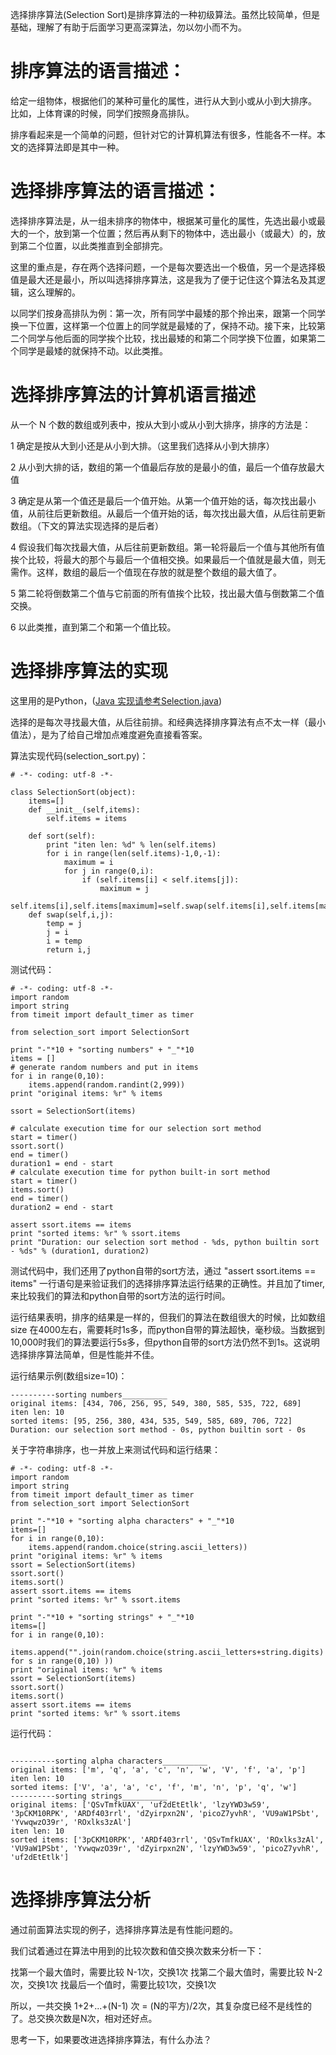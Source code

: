 
选择排序算法(Selection Sort)是排序算法的一种初级算法。虽然比较简单，但是基础，理解了有助于后面学习更高深算法，勿以勿小而不为。

# 排序算法的语言描述：

给定一组物体，根据他们的某种可量化的属性，进行从大到小或从小到大排序。
比如，上体育课的时候，同学们按照身高排队。

排序看起来是一个简单的问题，但针对它的计算机算法有很多，性能各不一样。本文的选择算法即是其中一种。

# 选择排序算法的语言描述：

选择排序算法是，从一组未排序的物体中，根据某可量化的属性，先选出最小或最大的一个，放到第一个位置；然后再从剩下的物体中，选出最小（或最大）的，放到第二个位置，以此类推直到全部排完。

这里的重点是，存在两个选择问题，一个是每次要选出一个极值，另一个是选择极值是最大还是最小，所以叫选择排序算法，这是我为了便于记住这个算法名及其逻辑，这么理解的。

以同学们按身高排队为例：第一次，所有同学中最矮的那个拎出来，跟第一个同学换一下位置，这样第一个位置上的同学就是最矮的了，保持不动。接下来，比较第二个同学与他后面的同学挨个比较，找出最矮的和第二个同学换下位置，如果第二个同学是最矮的就保持不动。以此类推。

# 选择排序算法的计算机语言描述

从一个 N 个数的数组或列表中，按从大到小或从小到大排序，排序的方法是：

1 确定是按从大到小还是从小到大排。（这里我们选择从小到大排序）

2 从小到大排的话，数组的第一个值最后存放的是最小的值，最后一个值存放最大值

3 确定是从第一个值还是最后一个值开始。从第一个值开始的话，每次找出最小值，从前往后更新数组。从最后一个值开始的话，每次找出最大值，从后往前更新数组。（下文的算法实现选择的是后者）

4 假设我们每次找最大值，从后往前更新数组。第一轮将最后一个值与其他所有值挨个比较，将最大的那个与最后一个值相交换。如果最后一个值就是最大值，则无需作。这样，数组的最后一个值现在存放的就是整个数组的最大值了。

5 第二轮将倒数第二个值与它前面的所有值挨个比较，找出最大值与倒数第二个值交换。

6 以此类推，直到第二个和第一个值比较。

# 选择排序算法的实现

这里用的是Python，([Java 实现请参考Selection.java](http://algs4.cs.princeton.edu/21elementary/Selection.java.html))

选择的是每次寻找最大值，从后往前排。和经典选择排序算法有点不太一样（最小值法），是为了给自己增加点难度避免直接看答案。

算法实现代码(selection_sort.py)：

```
# -*- coding: utf-8 -*-

class SelectionSort(object):
    items=[]
    def __init__(self,items):
        self.items = items

    def sort(self):
        print "iten len: %d" % len(self.items)
        for i in range(len(self.items)-1,0,-1):
            maximum = i
            for j in range(0,i):            
                if (self.items[i] < self.items[j]):
                    maximum = j
            self.items[i],self.items[maximum]=self.swap(self.items[i],self.items[maximum])
    def swap(self,i,j):
        temp = j
        j = i
        i = temp
        return i,j
```

测试代码：

```
# -*- coding: utf-8 -*-
import random
import string
from timeit import default_timer as timer

from selection_sort import SelectionSort

print "-"*10 + "sorting numbers" + "_"*10
items = []
# generate random numbers and put in items
for i in range(0,10):
    items.append(random.randint(2,999))
print "original items: %r" % items

ssort = SelectionSort(items)

# calculate execution time for our selection sort method
start = timer()
ssort.sort()
end = timer()
duration1 = end - start
# calculate execution time for python built-in sort method
start = timer()
items.sort()
end = timer()
duration2 = end - start

assert ssort.items == items
print "sorted items: %r" % ssort.items
print "Duration: our selection sort method - %ds, python builtin sort - %ds" % (duration1, duration2)

```

测试代码中，我们还用了python自带的sort方法，通过 "assert ssort.items == items" 一行语句是来验证我们的选择排序算法运行结果的正确性。并且加了timer,来比较我们的算法和python自带的sort方法的运行时间。

运行结果表明，排序的结果是一样的，但我们的算法在数组很大的时候，比如数组size 在4000左右，需要耗时1s多，而python自带的算法超快，毫秒级。当数据到10,000时我们的算法要运行5s多，但python自带的sort方法仍然不到1s。这说明选择排序算法简单，但是性能并不佳。

运行结果示例(数组size=10)：

```
----------sorting numbers__________
original items: [434, 706, 256, 95, 549, 380, 585, 535, 722, 689]
iten len: 10
sorted items: [95, 256, 380, 434, 535, 549, 585, 689, 706, 722]
Duration: our selection sort method - 0s, python builtin sort - 0s
```

关于字符串排序，也一并放上来测试代码和运行结果：

```
# -*- coding: utf-8 -*-
import random
import string
from timeit import default_timer as timer
from selection_sort import SelectionSort

print "-"*10 + "sorting alpha characters" + "_"*10
items=[]
for i in range(0,10):
    items.append(random.choice(string.ascii_letters))
print "original items: %r" % items
ssort = SelectionSort(items)
ssort.sort()
items.sort()
assert ssort.items == items
print "sorted items: %r" % ssort.items

print "-"*10 + "sorting strings" + "_"*10
items=[]
for i in range(0,10):
    items.append("".join(random.choice(string.ascii_letters+string.digits) for s in range(0,10) ))
print "original items: %r" % items
ssort = SelectionSort(items)
ssort.sort()
items.sort()
assert ssort.items == items
print "sorted items: %r" % ssort.items
```

运行代码：

```

----------sorting alpha characters__________
original items: ['m', 'q', 'a', 'c', 'n', 'w', 'V', 'f', 'a', 'p']
iten len: 10
sorted items: ['V', 'a', 'a', 'c', 'f', 'm', 'n', 'p', 'q', 'w']
----------sorting strings__________
original items: ['QSvTmfkUAX', 'uf2dEtEtlk', 'lzyYWD3w59', '3pCKM10RPK', 'ARDf403rrl', 'dZyirpxn2N', 'picoZ7yvhR', 'VU9aW1PSbt', 'YvwqwzO39r', 'ROxlks3zAl']
iten len: 10
sorted items: ['3pCKM10RPK', 'ARDf403rrl', 'QSvTmfkUAX', 'ROxlks3zAl', 'VU9aW1PSbt', 'YvwqwzO39r', 'dZyirpxn2N', 'lzyYWD3w59', 'picoZ7yvhR', 'uf2dEtEtlk']
```

# 选择排序算法分析

通过前面算法实现的例子，选择排序算法是有性能问题的。

我们试着通过在算法中用到的比较次数和值交换次数来分析一下：

找第一个最大值时，需要比较 N-1次，交换1次
找第二个最大值时，需要比较 N-2次，交换1次
找最后一个值时，需要比较1次，交换1次

所以，一共交换 1+2+...+(N-1) 次 = (N的平方)/2次，其复杂度已经不是线性的了。总交换次数是N次，相对还好点。

思考一下，如果要改进选择排序算法，有什么办法？
